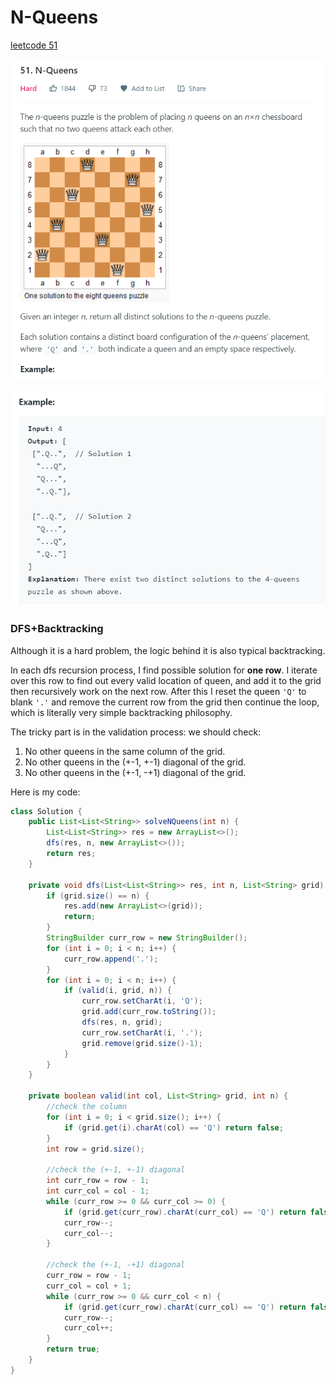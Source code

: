 # N-Queens

[leetcode 51](https://leetcode.com/problems/n-queens/)

![](../pictures/lc51_1.png)

![](../pictures/lc51_2.png)

### DFS+Backtracking

Although it is a hard problem, the logic behind it is also typical backtracking.

In each dfs recursion process, I find possible solution for **one row**. I iterate over this row to find out every valid location of queen, and add it to the grid then recursively work on the next row. After this I reset the queen `'Q'` to blank `'.'` and remove the current row from the grid then continue the loop, which is literally very simple backtracking philosophy.

The tricky part is in the validation process: we should check:

1. No other queens in the same column of the grid.
2. No other queens in the (+-1, +-1) diagonal of the grid.
3. No other queens in the (+-1, -+1) diagonal of the grid.

Here is my code:

```java
class Solution {
    public List<List<String>> solveNQueens(int n) {
        List<List<String>> res = new ArrayList<>();
        dfs(res, n, new ArrayList<>());
        return res;
    }

    private void dfs(List<List<String>> res, int n, List<String> grid) {
        if (grid.size() == n) {
            res.add(new ArrayList<>(grid));
            return;
        }
        StringBuilder curr_row = new StringBuilder();
        for (int i = 0; i < n; i++) {
            curr_row.append('.');
        }
        for (int i = 0; i < n; i++) {
            if (valid(i, grid, n)) {
                curr_row.setCharAt(i, 'Q');
                grid.add(curr_row.toString());
                dfs(res, n, grid);
                curr_row.setCharAt(i, '.');
                grid.remove(grid.size()-1);
            }
        }
    }

    private boolean valid(int col, List<String> grid, int n) {
        //check the column
        for (int i = 0; i < grid.size(); i++) {
            if (grid.get(i).charAt(col) == 'Q') return false;
        }
        int row = grid.size();

        //check the (+-1, +-1) diagonal
        int curr_row = row - 1;
        int curr_col = col - 1;
        while (curr_row >= 0 && curr_col >= 0) {
            if (grid.get(curr_row).charAt(curr_col) == 'Q') return false;
            curr_row--;
            curr_col--;
        }

        //check the (+-1, -+1) diagonal
        curr_row = row - 1;
        curr_col = col + 1;
        while (curr_row >= 0 && curr_col < n) {
            if (grid.get(curr_row).charAt(curr_col) == 'Q') return false;
            curr_row--;
            curr_col++;
        }
        return true;
    }
}
```
